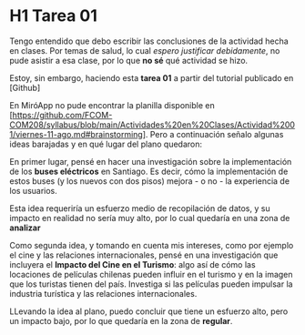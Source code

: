# H1 Tarea 01

Tengo entendido que debo escribir las conclusiones de la actividad hecha en clases. Por temas de salud, lo cual *espero justificar debidamente*, no pude asistir a esa clase, por lo que **no sé** qué actividad se hizo. 

Estoy, sin embargo, haciendo esta **tarea 01** a partir del tutorial publicado en [Github] 

En MiróApp no pude encontrar la planilla disponible en [https://github.com/FCOM-COM208/syllabus/blob/main/Actividades%20en%20Clases/Actividad%2001/viernes-11-ago.md#brainstorming]. Pero a continuación señalo algunas ideas barajadas y en qué lugar del plano quedaron:

En primer lugar, pensé en hacer una investigación sobre la implementación de los **buses eléctricos** en Santiago. Es decir, cómo la implementación de estos buses (y los nuevos con dos pisos) mejora - o no - la experiencia de los usuarios. 

Esta idea requeriría un esfuerzo medio de recopilación de datos, y su impacto en realidad no sería muy alto, por lo cual quedaría en una zona de **analizar**

Como segunda idea, y tomando en cuenta mis intereses, como por ejemplo el cine y las relaciones internacionales, pensé en una investigación que incluyera el **Impacto del Cine en el Turismo**: algo así de cómo las locaciones de películas chilenas pueden influir en el turismo y en la imagen que los turistas tienen del país. Investiga si las películas pueden impulsar la industria turística y las relaciones internacionales.

LLevando la idea al plano, puedo concluir que tiene un esfuerzo alto, pero un impacto bajo, por lo que quedaría en la zona de **regular**.
